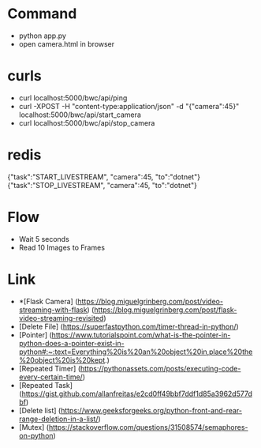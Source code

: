 # Command
- python app.py
- open camera.html in browser

# curls
- curl localhost:5000/bwc/api/ping
- curl -XPOST -H "content-type:application/json" -d "{\"camera\":45}" localhost:5000/bwc/api/start_camera
- curl localhost:5000/bwc/api/stop_camera

# redis 
{"task":"START_LIVESTREAM", "camera":45, "to":"dotnet"}
{"task":"STOP_LIVESTREAM", "camera":45, "to":"dotnet"}

# Flow
- Wait 5 seconds
- Read 10 Images to Frames



# Link
- *[Flask Camera] (https://blog.miguelgrinberg.com/post/video-streaming-with-flask)
                 (https://blog.miguelgrinberg.com/post/flask-video-streaming-revisited)
- [Delete File] (https://superfastpython.com/timer-thread-in-python/)
- [Pointer] (https://www.tutorialspoint.com/what-is-the-pointer-in-python-does-a-pointer-exist-in-python#:~:text=Everything%20is%20an%20object%20in,place%20the%20object%20is%20kept.)
- [Repeated Timer] (https://pythonassets.com/posts/executing-code-every-certain-time/)
- [Repeated Task] (https://gist.github.com/allanfreitas/e2cd0ff49bbf7ddf1d85a3962d577dbf)
- [Delete list] (https://www.geeksforgeeks.org/python-front-and-rear-range-deletion-in-a-list/)
- [Mutex] (https://stackoverflow.com/questions/31508574/semaphores-on-python)